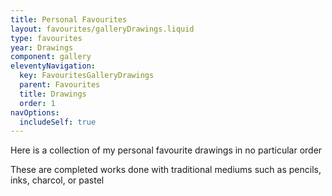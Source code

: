 ```yaml
---
title: Personal Favourites
layout: favourites/galleryDrawings.liquid
type: favourites
year: Drawings
component: gallery
eleventyNavigation:
  key: FavouritesGalleryDrawings
  parent: Favourites
  title: Drawings
  order: 1
navOptions:
  includeSelf: true
---
```


Here is a collection of my personal favourite drawings in no particular order

These are completed works done with traditional mediums such as pencils, inks, charcol, or pastel

